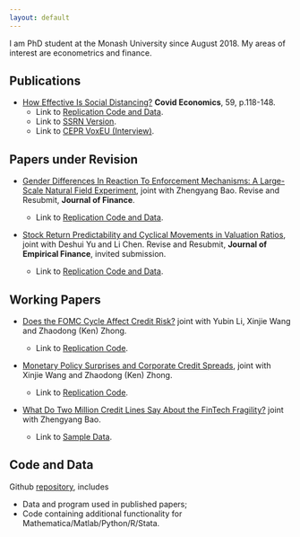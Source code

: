 ```yaml
---
layout: default
---
```


I am PhD student at the Monash University since August 2018. My areas of interest are econometrics and finance.



## Publications

- [How Effective Is Social Distancing?](https://cepr.org/file/10060/download?token=eOeGMKrX) **Covid Economics**, 59, p.118-148. 
  - Link to [Replication Code and Data](https://github.com/difang-huang?tab=repositories). 
  - Link to [SSRN Version](https://papers.ssrn.com/sol3/papers.cfm?abstract_id=3680321). 
  - Link to [CEPR VoxEU (Interview)](https://voxeu.org/content/how-effective-social-distancing-evidence-us).

  

## Papers under Revision

- [Gender Differences In Reaction To Enforcement Mechanisms: A Large-Scale Natural Field Experiment](https://papers.ssrn.com/sol3/papers.cfm?abstract_id=3641282), joint with Zhengyang Bao. Revise and Resubmit, **Journal of Finance**. 
  - Link to [Replication Code and Data](https://github.com/difang-huang?tab=repositories).

- [Stock Return Predictability and Cyclical Movements in Valuation Ratios](https://papers.ssrn.com/sol3/papers.cfm?abstract_id=3755710), joint with Deshui Yu and Li Chen. Revise and Resubmit, **Journal of Empirical Finance**, invited submission.
  - Link to [Replication Code and Data](https://github.com/difang-huang?tab=repositories).

## Working Papers

- [Does the FOMC Cycle Affect Credit Risk?](https://papers.ssrn.com/sol3/papers.cfm?abstract_id=3512662) joint with Yubin Li, Xinjie Wang and Zhaodong (Ken) Zhong. 
  - Link to [Replication Code](https://github.com/difang-huang?tab=repositories).
  
- [Monetary Policy Surprises and Corporate Credit Spreads](https://papers.ssrn.com/sol3/papers.cfm?abstract_id=3700257), joint with Xinjie Wang and Zhaodong (Ken) Zhong. 
  - Link to [Replication Code](https://github.com/difang-huang?tab=repositories).
  
- [What Do Two Million Credit Lines Say About the FinTech Fragility?](https://papers.ssrn.com/sol3/papers.cfm?abstract_id=3734770) joint with Zhengyang Bao.
  - Link to [Sample Data](https://github.com/difang-huang?tab=repositories).

    

## Code and Data

Github [repository](https://github.com/difang-huang?tab=repositories), includes
- Data and program used in published papers;
- Code containing additional functionality for Mathematica/Matlab/Python/R/Stata.
